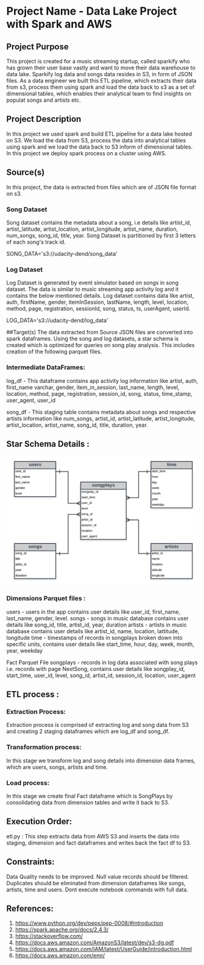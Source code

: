 # Project Name - Data Lake Project with Spark and AWS

## Project Purpose
This project is created for a music streaming startup, called sparkify who has grown their user base vastly and want to move their data warehouse to data lake. Sparkify log data and songs data resides in S3, in form of JSON files. As a data engineer we built this ETL pipeline, which extracts their data from s3, process them using spark and load the data back to s3 as a set of dimensional tables, which enables their analytical team to find insights on populat songs and artists etc. 

## Project Description
In this project we used spark and build ETL pipeline for a data lake hosted on S3. We load the data from S3, process the data into analytical tables using spark and we load the data back to S3 inform of dimensional tables. In this project we deploy spark process on a cluster using AWS. 

## Source(s)
In this project, the data is extracted from files which are of JSON file format on s3.

### Song Dataset
Song dataset contains the metadata about a song, i.e details like artist_id, artist_latitude, artist_location, artist_longitude, artist_name, duration, num_songs, song_id, title, year. Song Dataset is partitioned by first 3 letters of each song's track id.

SONG_DATA='s3://udacity-dend/song_data'

### Log Dataset
Log Dataset is generated by event simulator based on songs in song dataset. The data is similar to music streaming app activity log and it contains the below mentioned details. Log dataset contains data like artist, auth, firstName, gender, itemInSession, lastName, length, level, location, method, page, registration, sessionId, song, status, ts, userAgent, userId.

LOG_DATA='s3://udacity-dend/log_data'

##Target(s)
The data extracted from Source JSON files are converted into spark dataframes. Using the song and log datasets, a star schema is created which is optimized for queries on song play analysis. This includes creation of the following parquet files.

### Intermediate DataFrames:

log_df - This dataframe contains app activity log information like artist, auth, first_name varchar, gender, item_in_session, last_name, length, level, location, method, page, registration, session_id, song, status, time_stamp, user_agent, user_id

song_df  - This staging table contains metadata about songs and respective artists information like num_songs, artist_id, artist_latitude, artist_longitude, artist_location, artist_name, song_id, title, duration, year.

## Star Schema Details : 

![Star%20Schema%20for%20Data%20Modeling](Star%20Schema.png)

### Dimensions Parquet files :
users   - users in the app contains user details like user_id, first_name, last_name, gender, level.
songs   - songs in music database contains user details like song_id, title, artist_id, year, duration
artists - artists in music database contains user details like artist_id, name, location, lattitude, longitude
time    - timestamps of records in songplays broken down into specific units, contains user details like start_time, hour, day, week, month, year, weekday

Fact Parquet File
songplays - records in log data associated with song plays i.e. records with page NextSong,  contains user details like songplay_id, start_time, user_id, level, song_id, artist_id, session_id, location, user_agent

## ETL process :

### Extraction Process:
Extraction process is comprised of extracting log and song data from S3 and creating 2 staging dataframes which are log_df and song_df.

### Transformation process:
In this stage we transform log and song details into dimension data frames, which are users, songs, artists and time.

### Load process:
In this stage we create final Fact dataframe which is SongPlays by consolidating data from dimension tables and write it back to S3. 


## Execution Order:
etl.py : This step extracts data from AWS S3 and inserts the data into staging, dimension and fact dataframes and writes back the fact df to S3. 

## Constraints:
Data Quality needs to be improved. 
Null value records should be filtered.
Duplicates should be eliminated from dimension dataframes like songs, artists, time and users.
Dont execute notebook commands with full data.

## References:
1. https://www.python.org/dev/peps/pep-0008/#introduction
2. https://spark.apache.org/docs/2.4.3/
3. https://stackoverflow.com/
4. https://docs.aws.amazon.com/AmazonS3/latest/dev/s3-dg.pdf
5. https://docs.aws.amazon.com/IAM/latest/UserGuide/introduction.html
6. https://docs.aws.amazon.com/emr/


